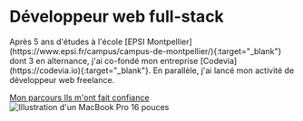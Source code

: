 <div class="row align-items-center justify-content-between">
  <div class="col-md-7 col-lg-6 order-2 order-md-first">
    <h1 class="display-3 fw-bold">
      Développeur web <span class="text-primary">full-stack</span>
    </h1>
    <p class="lead fw-bold" markdown="1">
      Après 5 ans d'études à l'école
      [EPSI Montpellier](https://www.epsi.fr/campus/campus-de-montpellier/){:target="_blank"}
      dont 3 en alternance, j'ai co-fondé mon entreprise
      [Codevia](https://codevia.io){:target="_blank"}. En parallèle,
      j'ai lancé mon activité de développeur web freelance.
    </p>
    <div>
      <a class="btn btn-secondary mb-1" href="#mon-parcours">
        <i class="fa-solid fa-arrow-right-long"></i>
        Mon parcours
      </a>
      <a class="btn btn-primary mb-1" href="#confiance">
        <i class="fa-solid fa-badge-check"></i>
        Ils m'ont fait confiance
      </a>
    </div>

  </div>

  <div class="col">
    <img
      class="img-fluid mb-3"
      src="/assets/images/home/mbp16-spacegray-hero.webp"
      alt="Illustration d'un MacBook Pro 16 pouces"
    />
  </div>
</div>
